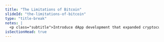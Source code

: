 ```yaml
--- 
title: "The Limitations of Bitcoin"
slideId: "the-limitations-of-bitcoin"
type: "title-break"
notes: |
  <p class="subtitle">Introduce dApp development that expanded cryptocurrencies, smart contracts, and DAOs and how it relates to Bitcoin’s limitations.</p>
isSectionHead: true
---
```

